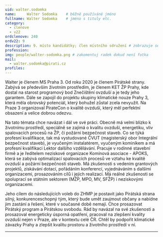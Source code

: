 ```yaml
---
uid: walter.sodomka
name:     Walter Sodomka  	# běžně používáné jméno
fullname: Walter Sodomka  	# jméno s tituly etc.
category:
  - clenove
  - v22
ordclenove: 240
ordv22: 9
description: 9. místo kandidátky; člen místního sdružení # zobrazuje se v lide
profession: 
img: people/walter-sodomka.png # zakomentuj radek dokud není fotka
mail:
  - walter.sodomka@pirati.cz
profiles:
---
```


Walter je členem MS Praha 3. Od roku 2020 je členem Pirátské strany. Zabývá se především životním prostředím, je členem KET ŽP Prahy, kde dostal na starost programový bod Znečištění ovzduší a je tedy jeho garantem. Dále se zapojil do projektu skupiny klimatické nouze Prahy 3, která měla obrovský potenciál, který bohužel zůstal zcela nevyužit. Na Praze 3 organizoval PirateCon o kvalitě ovzduší, který měl perfektní obsazení a velice dobrou odezvu.

Na tato témata chce navázat i dál ve své práci. Obecně má velmi blízko k životnímu prostředí, speciálně se zajímá o kvalitu ovzduší, energetiku, vliv spalovacích procesů na ŽP, či požární bezpečnost staveb. Co se týká profesní kvalifikace, tak má vystudované ČVUT (magisterský obor Integrální bezpečnost staveb), je vyučeným instalatérem, vyučeným kominíkem a má profesní kvalifikaci Lektor dalšího vzdělávání. Pracuje v rodinné stavební firmě a je ředitelem neziskové organizace Komínová asociace - APOKS, která se zabývá optimalizací spalovacích procesů ve vztahu ke kvalitě ovzduší a požární bezpečnosti staveb. Má zkušenosti s vedením grantových projektů, získávání dotací, pořádáním konferencí, vyjednáváním s dalšími organizacemi, prosazováním cílů i jejich realizací. Má reálné zkušenosti se spoluprací se státním sektorem (MŽP, MPO, MV, SFŽP) i neziskovými organizacemi.

Jeho cílem do následujících voleb do ZHMP je postavit jako Pirátská strana silný, konkurenceschopný tým, který bude umět zaujmout občany a nabídne jim zastání a řešení, které v současné době nemají. Chce prosazovat Pirátský program a Pirátskou svobodu. Rád by navázal na své zkušenosti a prosazoval energeticky úsporná opatření, pracoval na zlepšení kvality ovzduší nejen v Praze, ale v kontextu celé ČR. Chtěl by podpořit klimatické závazky Prahy a zlepšit kvalitu prostoru a životního prostředí v ní.

---
